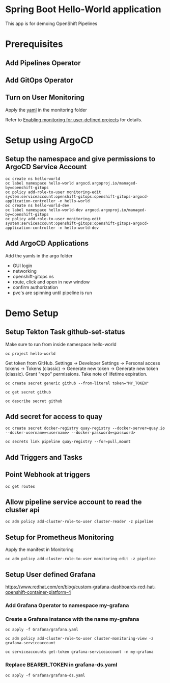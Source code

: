 # Spring Boot Hello-World application
This app is for demoing OpenShift Pipelines

# Prerequisites

## Add Pipelines Operator

## Add GitOps Operator

## Turn on User Monitoring

Apply the [yaml](Monitoring/cluster-monitoring-config.yaml) in the monitoring folder

Refer to [Enabling monitoring for user-defined projects](https://docs.openshift.com/container-platform/4.11/monitoring/enabling-monitoring-for-user-defined-projects.html) for details.

# Setup using ArgoCD

## Setup the namespace and give permissions to ArgoCD Service Account

```
oc create ns hello-world
oc label namespace hello-world argocd.argoproj.io/managed-by=openshift-gitops
oc policy add-role-to-user monitoring-edit system:serviceaccount:openshift-gitops:openshift-gitops-argocd-application-controller -n hello-world
oc create ns hello-world-dev
oc label namespace hello-world-dev argocd.argoproj.io/managed-by=openshift-gitops
oc policy add-role-to-user monitoring-edit system:serviceaccount:openshift-gitops:openshift-gitops-argocd-application-controller -n hello-world-dev
```


## Add ArgoCD Applications

Add the yamls in the argo folder

- GUI login
- networking
- openshift-gitops ns
- route, click and open in new window
- confirm authorization
- pvc's are spinning until pipeline is run

# Demo Setup

## Setup Tekton Task github-set-status

Make sure to run from inside namespace hello-world

`oc project hello-world`

Get token from GitHub. Settings -> Developer Settings -> Personal access tokens -> Tokens (classic) -> Generate new token -> Generate new token (classic). Grant "repo" permissions. Take note of lifetime expiration.

`oc create secret generic github --from-literal token="MY_TOKEN" `

`oc get secret github`

`oc describe secret github`

## Add secret for access to quay

`oc create secret docker-registry quay-registry --docker-server=quay.io --docker-username=<username> --docker-password=<password>`

`oc secrets link pipeline quay-registry --for=pull,mount`

## Add Triggers and Tasks

## Point Webhook at triggers

`oc get routes`

## Allow pipeline service account to read the cluster api

`oc adm policy add-cluster-role-to-user cluster-reader -z pipeline`

## Setup for Prometheus Monitoring

Apply the manifest in Monitoring

`oc adm policy add-cluster-role-to-user monitoring-edit -z pipeline`

## Setup User defined Grafana

https://www.redhat.com/en/blog/custom-grafana-dashboards-red-hat-openshift-container-platform-4

### Add Grafana Operator to namespace my-grafana

### Create a Grafana instance with the name my-grafana

`oc apply -f Grafana/grafana.yaml`

`oc adm policy add-cluster-role-to-user cluster-monitoring-view -z grafana-serviceaccount`

`oc serviceaccounts get-token grafana-serviceaccount -n my-grafana`

### Replace BEARER_TOKEN in grafana-ds.yaml

`oc apply -f Grafana/grafana-ds.yaml`
